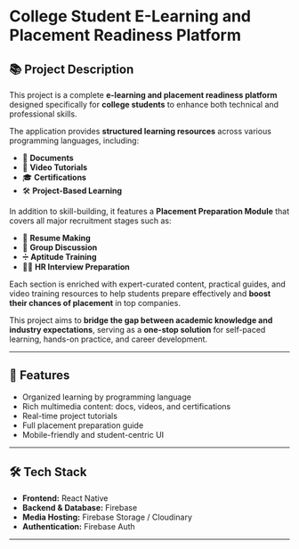 # College Student E-Learning and Placement Readiness Platform

## 📚 Project Description

This project is a complete **e-learning and placement readiness platform** designed specifically for **college students** to enhance both technical and professional skills.

The application provides **structured learning resources** across various programming languages, including:

- 📄 **Documents**
- 🎥 **Video Tutorials**
- 🎓 **Certifications**
- 🛠️ **Project-Based Learning**

In addition to skill-building, it features a **Placement Preparation Module** that covers all major recruitment stages such as:

- 📝 **Resume Making**
- 💬 **Group Discussion**
- ➗ **Aptitude Training**
- 🧑‍💼 **HR Interview Preparation**

Each section is enriched with expert-curated content, practical guides, and video training resources to help students prepare effectively and **boost their chances of placement** in top companies.

This project aims to **bridge the gap between academic knowledge and industry expectations**, serving as a **one-stop solution** for self-paced learning, hands-on practice, and career development.

---

## 🚀 Features

- Organized learning by programming language
- Rich multimedia content: docs, videos, and certifications
- Real-time project tutorials
- Full placement preparation guide
- Mobile-friendly and student-centric UI

---

## 🛠️ Tech Stack

- **Frontend:** React Native
- **Backend & Database:** Firebase
- **Media Hosting:** Firebase Storage / Cloudinary
- **Authentication:** Firebase Auth

---


